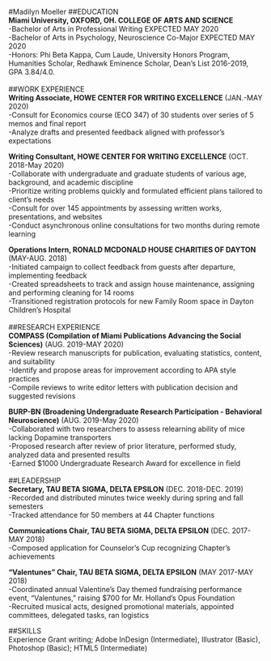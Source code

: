 #Madilyn Moeller
##EDUCATION <br />
**Miami University, OXFORD, OH. COLLEGE OF ARTS AND SCIENCE** <br />
-Bachelor of Arts in Professional Writing EXPECTED MAY 2020 <br />
-Bachelor of Arts in Psychology, Neuroscience Co-Major EXPECTED MAY 2020 <br />
-Honors: Phi Beta Kappa, Cum Laude, University Honors Program, Humanities Scholar, Redhawk Eminence Scholar, Dean’s List 2016-2019, GPA 3.84/4.0. <br />
<br />
##WORK EXPERIENCE <br />
**Writing Associate, HOWE CENTER FOR WRITING EXCELLENCE** (JAN.-MAY 2020) <br />
-Consult for Economics course (ECO 347) of 30 students over series of 5 memos and final report <br />
-Analyze drafts and presented feedback aligned with professor’s expectations <br />

**Writing Consultant, HOWE CENTER FOR WRITING EXCELLENCE** (OCT. 2018-May 2020) <br />
-Collaborate with undergraduate and graduate students of various age, background, and academic discipline <br />
-Prioritize writing problems quickly and formulated efficient plans tailored to client’s needs <br />
-Consult for over 145 appointments by assessing written works, presentations, and websites <br />
-Conduct asynchronous online consultations for two months during remote learning <br />

**Operations Intern, RONALD MCDONALD HOUSE CHARITIES OF DAYTON** (MAY-AUG. 2018) <br />
-Initiated campaign to collect feedback from guests after departure, implementing feedback <br />
-Created spreadsheets to track and assign house maintenance, assigning and performing cleaning for 14 rooms <br />
-Transitioned registration protocols for new Family Room space in Dayton Children’s Hospital <br />
<br />
##RESEARCH EXPERIENCE <br />
**COMPASS (Compilation of Miami Publications Advancing the Social Sciences)** (AUG. 2019-MAY 2020) <br />
-Review research manuscripts for publication, evaluating statistics, content, and suitability <br />
-Identify and propose areas for improvement according to APA style practices <br />
-Compile reviews to write editor letters with publication decision and suggested revisions <br />

**BURP-BN (Broadening Undergraduate Research Participation - Behavioral Neuroscience)** (AUG. 2019-May 2020) <br />
-Collaborated with two researchers to assess relearning ability of mice lacking Dopamine transporters <br />
-Proposed research after review of prior literature, performed study, analyzed data and presented results <br />
-Earned $1000 Undergraduate Research Award for excellence in field <br />
<br />
##LEADERSHIP<br />
**Secretary, TAU BETA SIGMA, DELTA EPSILON** (DEC. 2018-DEC. 2019) <br />
-Recorded and distributed minutes twice weekly during spring and fall semesters <br />
-Tracked attendance for 50 members at 44 Chapter functions <br />

**Communications Chair, TAU BETA SIGMA, DELTA EPSILON** (DEC. 2017-MAY 2018) <br />
-Composed application for Counselor’s Cup recognizing Chapter’s achievements <br />

**“Valentunes” Chair, TAU BETA SIGMA, DELTA EPSILON** (MAY 2017-MAY 2018) <br />
-Coordinated annual Valentine’s Day themed fundraising performance event, “Valentunes,” raising $700 for Mr. Holland’s Opus Foundation <br />
-Recruited musical acts, designed promotional materials, appointed committees, delegated tasks, ran logistics <br />

##SKILLS<br />
Experience Grant writing; Adobe InDesign (Intermediate), Illustrator (Basic), Photoshop (Basic); HTML5 (Intermediate) <br />
